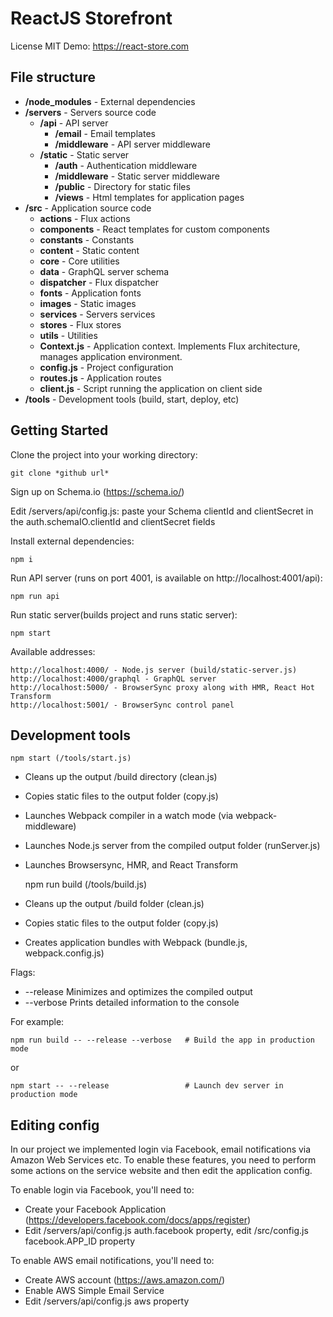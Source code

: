 # ReactJS Storefront

License MIT
Demo: https://react-store.com

## File structure

* **/node_modules** - External dependencies
* **/servers** - Servers source code
    * **/api** - API server
        * **/email** - Email templates
        * **/middleware** - API server middleware
    * **/static** - Static server
        * **/auth** - Authentication middleware
        * **/middleware** - Static server middleware
        * **/public** - Directory for static files
        * **/views** - Html templates for application pages
* **/src** - Application source code
    * **actions** - Flux actions
    * **components** - React templates for custom components
    * **constants** - Constants
    * **content** - Static content
    * **core** - Core utilities
    * **data** - GraphQL server schema
    * **dispatcher** - Flux dispatcher
    * **fonts** - Application fonts
    * **images** - Static images
    * **services** - Servers services
    * **stores** - Flux stores
    * **utils** - Utilities
    * **Context.js** - Application context. Implements Flux architecture, manages application environment.
    * **config.js** - Project configuration
    * **routes.js** - Application routes
    * **client.js** - Script running the application on client side
* **/tools** - Development tools (build, start, deploy, etc)

## Getting Started

Clone the project into your working directory:

    git clone *github url*
    
Sign up on Schema.io (https://schema.io/)

Edit /servers/api/config.js: paste your Schema clientId and clientSecret in the auth.schemaIO.clientId and clientSecret fields

Install external dependencies:

    npm i
    
Run API server (runs on port 4001, is available on http://localhost:4001/api):

    npm run api
    
Run static server(builds project and runs static server):

    npm start

Available addresses:

    http://localhost:4000/ - Node.js server (build/static-server.js)
    http://localhost:4000/graphql - GraphQL server
    http://localhost:5000/ - BrowserSync proxy along with HMR, React Hot Transform
    http://localhost:5001/ - BrowserSync control panel

## Development tools

    npm start (/tools/start.js)

* Cleans up the output /build directory (clean.js)
* Copies static files to the output folder (copy.js)
* Launches Webpack compiler in a watch mode (via webpack-middleware)
* Launches Node.js server from the compiled output folder (runServer.js)
* Launches Browsersync, HMR, and React Transform

    npm run build (/tools/build.js)

* Cleans up the output /build folder (clean.js)
* Copies static files to the output folder (copy.js)
* Creates application bundles with Webpack (bundle.js, webpack.config.js)

Flags:
* --release	Minimizes and optimizes the compiled output
* --verbose	Prints detailed information to the console

For example:

    npm run build -- --release --verbose   # Build the app in production mode

or

    npm start -- --release                 # Launch dev server in production mode

## Editing config

In our project we implemented login via Facebook, email notifications via Amazon Web Services etc.
To enable these features, you need to perform some actions on the service website and then edit the application config.

To enable login via Facebook, you'll need to:
* Create your Facebook Application (https://developers.facebook.com/docs/apps/register)
* Edit /servers/api/config.js auth.facebook property, edit /src/config.js facebook.APP_ID property

To enable AWS email notifications, you'll need to:
* Create AWS account (https://aws.amazon.com/)
* Enable AWS Simple Email Service
* Edit /servers/api/config.js aws property


